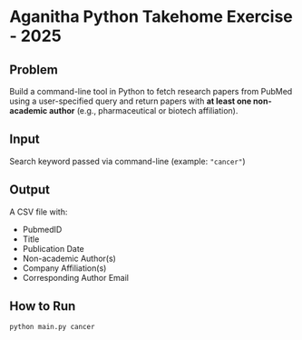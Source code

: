 # Aganitha Python Takehome Exercise - 2025

##  Problem
Build a command-line tool in Python to fetch research papers from PubMed using a user-specified query and return papers with **at least one non-academic author** (e.g., pharmaceutical or biotech affiliation).

## Input
Search keyword passed via command-line (example: `"cancer"`)

## Output
A CSV file with:
- PubmedID
- Title
- Publication Date
- Non-academic Author(s)
- Company Affiliation(s)
- Corresponding Author Email

## How to Run

```bash
python main.py cancer

